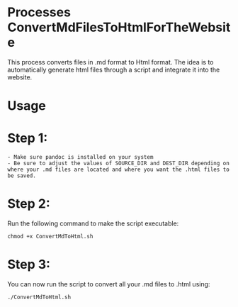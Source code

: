 # Processes ConvertMdFilesToHtmlForTheWebsite
This process converts files in .md format to Html format. The idea is to automatically generate html files through a script and integrate it into the website.

# Usage
  # Step 1: 
    - Make sure pandoc is installed on your system
    - Be sure to adjust the values of SOURCE_DIR and DEST_DIR depending on where your .md files are located and where you want the .html files to be saved.
  # Step 2:
  Run the following command to make the script executable:

    chmod +x ConvertMdToHtml.sh
  # Step 3:
  You can now run the script to convert all your .md files to .html using:
    
    ./ConvertMdToHtml.sh

    

    
